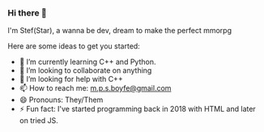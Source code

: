 ### Hi there 👋


I'm Stef(Star), a wanna be dev, dream to make the perfect mmorpg

Here are some ideas to get you started:

- 🌱 I’m currently learning C++ and Python.
- 👯 I’m looking to collaborate on anything
- 🤔 I’m looking for help with C++
- 📫 How to reach me: m.p.s.boyfe@gmail.com
- 😄 Pronouns: They/Them
- ⚡ Fun fact: I've started programming back in 2018 with HTML and later on tried JS.
